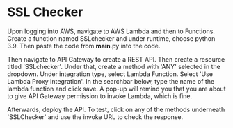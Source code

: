# SSL Checker

Upon logging into AWS, navigate to AWS Lambda and then to Functions. Create a function named SSLchecker and under runtime, choose python 3.9. Then paste the code from __main__.py into the code.

Then navigate to API Gateway to create a REST API. Then create a resource titled 'SSLchecker'. Under that, create a method with 'ANY' selected in the dropdown. Under integration type, select Lambda Function. Select 'Use Lambda Proxy Integration'. In the searchbar below, type the name of the lambda function and click save. A pop-up will remind you that you are about to give API Gateway permission to invoke Lambda, which is fine.

Afterwards, deploy the API. To test, click on any of the methods underneath 'SSLChecker' and use the invoke URL to check the response.
